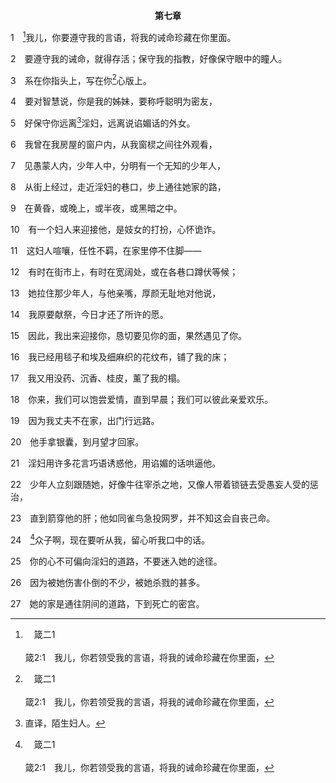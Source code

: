 <p style="text-align:center;font-weight:bold;">第七章</p>

1　[^a]我儿，你要遵守我的言语，将我的诫命珍藏在你里面。

[^a]:　箴二1<br><br>箴2:1　我儿，你若领受我的言语，将我的诫命珍藏在你里面，

2　要遵守我的诫命，就得存活；保守我的指教，好像保守眼中的瞳人。

3　系在你指头上，写在你[^a]心版上。

[^a]:　箴三3<br><br>箴3:3　不可使慈爱、真实离弃你：要系在你颈项上，写在你心版上。

4　要对智慧说，你是我的姊妹，要称呼聪明为密友，

5　好保守你远离[^1]淫妇，远离说谄媚话的外女。

[^1]:直译，陌生妇人。

6　我曾在我房屋的窗户内，从我窗棂之间往外观看，

7　见愚蒙人内，少年人中，分明有一个无知的少年人，

8　从街上经过，走近淫妇的巷口，步上通往她家的路，

9　在黄昏，或晚上，或半夜，或黑暗之中。

10　有一个妇人来迎接他，是妓女的打扮，心怀诡诈。

11　这妇人喧嚷，任性不羁，在家里停不住脚——

12　有时在街市上，有时在宽阔处，或在各巷口蹲伏等候；

13　她拉住那少年人，与他亲嘴，厚颜无耻地对他说，

14　我原要献祭，今日才还了所许的愿。

15　因此，我出来迎接你，恳切要见你的面，果然遇见了你。

16　我已经用毯子和埃及细麻织的花纹布，铺了我的床；

17　我又用没药、沉香、桂皮，薰了我的榻。

18　你来，我们可以饱尝爱情，直到早晨；我们可以彼此亲爱欢乐。

19　因为我丈夫不在家，出门行远路。

20　他手拿银囊，到月望才回家。

21　淫妇用许多花言巧语诱惑他，用谄媚的话哄逼他。

22　少年人立刻跟随她，好像牛往宰杀之地，又像人带着锁链去受愚妄人受的惩治，

23　直到箭穿他的肝；他如同雀鸟急投网罗，并不知这会自丧己命。

24　[^a]众子啊，现在要听从我，留心听我口中的话。

[^a]:　箴五7<br><br>箴5:7　众子啊，现在要听从我，不可离弃我口中的话。

25　你的心不可偏向淫妇的道路，不要迷入她的途径。

26　因为被她伤害仆倒的不少，被她杀戮的甚多。

27　她的家是通往阴间的道路，下到死亡的密宫。
